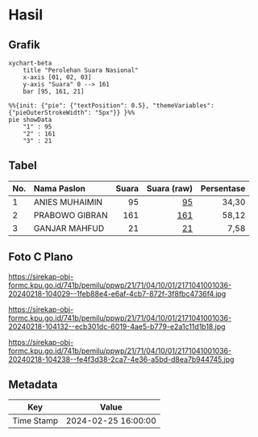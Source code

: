 # Hasil

## Grafik

```mermaid
xychart-beta
    title "Perolehan Suara Nasional"
    x-axis [01, 02, 03]
    y-axis "Suara" 0 --> 161
    bar [95, 161, 21]
```

```mermaid
%%{init: {"pie": {"textPosition": 0.5}, "themeVariables": {"pieOuterStrokeWidth": "5px"}} }%%
pie showData
    "1" : 95
    "2" : 161
    "3" : 21
```

## Tabel

| No. | Nama Paslon    | Suara | Suara (raw) | Persentase |
|:--- |:-------------- | -----:| -----------:| ----------:|
| 1   | ANIES MUHAIMIN | 95    | [95][p-1]   | 34,30      |
| 2   | PRABOWO GIBRAN | 161   | [161][p-2]  | 58,12      |
| 3   | GANJAR MAHFUD  | 21    | [21][p-3]   | 7,58       |


[p-1]: https://github.com/gigit-pemilu/pemilu-2024/blob/main/pilpres/hitung-suara/sub/21-kepulauan-riau/sub/71-kota-batam/sub/04-nongsa/sub/1001-sambau/sub/036-tps/sub/paslon-1.txt
[p-2]: https://github.com/gigit-pemilu/pemilu-2024/blob/main/pilpres/hitung-suara/sub/21-kepulauan-riau/sub/71-kota-batam/sub/04-nongsa/sub/1001-sambau/sub/036-tps/sub/paslon-2.txt
[p-3]: https://github.com/gigit-pemilu/pemilu-2024/blob/main/pilpres/hitung-suara/sub/21-kepulauan-riau/sub/71-kota-batam/sub/04-nongsa/sub/1001-sambau/sub/036-tps/sub/paslon-3.txt

## Foto C Plano

https://sirekap-obj-formc.kpu.go.id/741b/pemilu/ppwp/21/71/04/10/01/2171041001036-20240218-104029--1feb88e4-e6af-4cb7-872f-3f8fbc4736f4.jpg

https://sirekap-obj-formc.kpu.go.id/741b/pemilu/ppwp/21/71/04/10/01/2171041001036-20240218-104132--ecb301dc-6019-4ae5-b779-e2a1c11d1b18.jpg

https://sirekap-obj-formc.kpu.go.id/741b/pemilu/ppwp/21/71/04/10/01/2171041001036-20240218-104238--fe4f3d38-2ca7-4e36-a5bd-d8ea7b944745.jpg


## Metadata

| Key        | Value               |
| ---------- | ------------------- |
| Time Stamp | 2024-02-25 16:00:00 |



